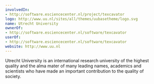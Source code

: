 ```yaml
---
involvedIn:
- http://software.esciencecenter.nl/project/texcavator
logo: http://www.uu.nl/sites/all/themes/uubasetheme/logo.svg
name: Utrecht University
ownerOf:
- http://software.esciencecenter.nl/software/texcavator
userOf:
- http://software.esciencecenter.nl/software/texcavator
website: http://www.uu.nl
---
```

Utrecht University is an international research university of the highest
quality and the alma mater of many leading names, academics and scientists who
have made an important contribution to the quality of society.
